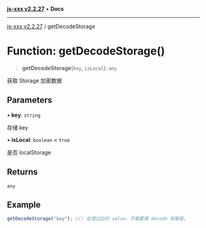 [**js-xxx v2.2.27**](../README.md) • **Docs**

***

[js-xxx v2.2.27](../README.md) / getDecodeStorage

# Function: getDecodeStorage()

> **getDecodeStorage**(`key`, `isLocal`): `any`

获取 Storage 加密数据

## Parameters

• **key**: `string`

存储 key

• **isLocal**: `boolean` = `true`

是否 localStorage

## Returns

`any`

## Example

```ts
getDecodeStorage("key"); /// 处理过后的 value，不需要再 decode 和解密。
```
